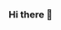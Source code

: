 ### Hi there 👋

<!--
**anuteresa/anuteresa** is a ✨ _special_ ✨ repository because its `README.md` (this file) appears on your GitHub profile.

Here are some ideas to get you started:

- 🔭 I’m currently working at WhitehatJr as a Certified Professional Coding Teacher
- 🔭 I’m currently working on MatterJs Course , Android App Development Course, Game Development
- 🌱 I’m currently learning on React Native
- 
-->
